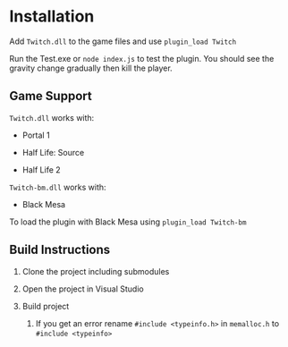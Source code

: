 # Installation

Add `Twitch.dll` to the game files and use `plugin_load Twitch`

Run the Test.exe or `node index.js` to test the plugin. You should see the gravity change gradually then kill the player.

## Game Support

`Twitch.dll` works with:

- Portal 1

- Half Life: Source

- Half Life 2


`Twitch-bm.dll` works with:

- Black Mesa

To load the plugin with Black Mesa using `plugin_load Twitch-bm`

## Build Instructions

1. Clone the project including submodules

1. Open the project in Visual Studio

1. Build project

    1. If you get an error rename `#include <typeinfo.h>` in `memalloc.h` to `#include <typeinfo>`
